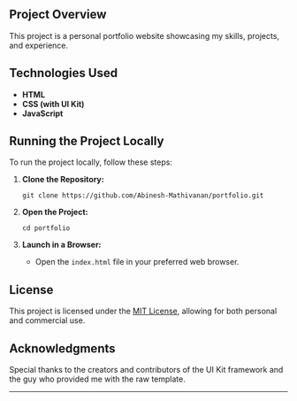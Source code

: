 ## Project Overview

This project is a personal portfolio website showcasing my skills, projects, and experience.

## Technologies Used

- **HTML** 
- **CSS (with UI Kit)** 
- **JavaScript**

## Running the Project Locally

To run the project locally, follow these steps:

1. **Clone the Repository:**
   ```
   git clone https://github.com/Abinesh-Mathivanan/portfolio.git
   ```

2. **Open the Project:**
   ```
   cd portfolio
   ```

3. **Launch in a Browser:**
   - Open the `index.html` file in your preferred web browser.


## License

This project is licensed under the [MIT License](LICENSE), allowing for both personal and commercial use.

## Acknowledgments

Special thanks to the creators and contributors of the UI Kit framework and the guy who provided me with the raw template.

---
